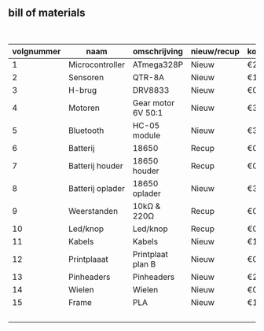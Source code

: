 ## bill of materials
<br />

|volgnummer|naam|omschrijving|nieuw/recup|kostprijs/stuk|aantal|subtotaal|
|----------|----|------------|-----------|--------------|------|---------|
|         1|  Microcontroller   |    ATmega328P        | Nieuw          |    €2,61          |   1   |    €2,61     |
|         2|  Sensoren  |    QTR-8A        | Nieuw          |   €1,24           |   1   |   €1,24      |
|         3| H-brug  |    DRV8833       | Nieuw          |      €0,48      |   1   |  €0,48       |
|         4|  Motoren  |    Gear motor 6V 50:1     | Nieuw          |    €3,25          |   2   |    €6,5     |
|         5|  Bluetooth  |    HC-05 module    | Nieuw          |     €3,90           |   1   |     €3,90     |
|         6|  Batterij  |    18650       | Recup          |       €0       |   1   |     €0    |
|         7|  Batterij houder  |    18650 houder       | Recup          |   €0           |   1   |      €0   |
|         8|  Batterij oplader  |    18650 oplader       | Nieuw          |   €3,69           |   1   |      €3,69   |
|         9|  Weerstanden |    10kΩ & 220Ω      | Recup          |   €0           |   2   |      €0   |
|         10|  Led/knop |    Led/knop     | Recup          |   €0           |   2   |      €0   |
|         11|  Kabels |    Kabels     | Nieuw          |   €1,25          |   3   |      €1,25   |
|         12|  Printplaaat |    Printplaat plan B      | Nieuw          |   €0,80         |   1   |      €0,80   |
|         13|  Pinheaders |   Pinheaders      | Nieuw          |   €2,22           |   1   |      €2,22   |
|         14|  Wielen |    Wielen      | Nieuw          |   €0           |   2   |      €0   |
|         15|  Frame |   PLA    | Nieuw          |   €1           |   1   |      €1  |
|         |   |         |     |         |  Totaal |      €   |

